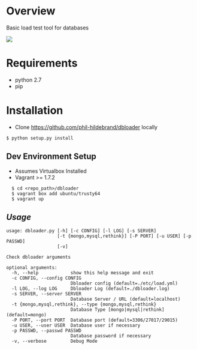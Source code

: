 # Overview

Basic load test tool for databases

![](https://travis-ci.org/phil-hildebrand/dbloader.svg?branch=master)

# Requirements

- python 2.7
- pip

# Installation

- Clone https://github.com/phil-hildebrand/dbloader locally


```
$ python setup.py install
```

## Dev Environment Setup

- Assumes Virtualbox Installed
- Vagrant >= 1.7.2

```
  $ cd <repo_path>/dbloader
  $ vagrant box add ubuntu/trusty64
  $ vagrant up
```

## _Usage_

```
usage: dbloader.py [-h] [-c CONFIG] [-l LOG] [-s SERVER]
                   [-t {mongo,mysql,rethink}] [-P PORT] [-u USER] [-p PASSWD]
                   [-v]

Check dbloader arguments

optional arguments:
  -h, --help            show this help message and exit
  -c CONFIG, --config CONFIG
                        Dbloader config (default=./etc/load.yml)
  -l LOG, --log LOG     Dbloader Log (default=./dbloader.log)
  -s SERVER, --server SERVER
                        Database Server / URL (default=localhost)
  -t {mongo,mysql,rethink}, --type {mongo,mysql,rethink}
                        Database Type [mongo|mysql|rethink] (default=mongo)
  -P PORT, --port PORT  Database port (default=3306/27017/29015)
  -u USER, --user USER  Database user if necessary
  -p PASSWD, --passwd PASSWD
                        Database password if necessary
  -v, --verbose         Debug Mode
```
